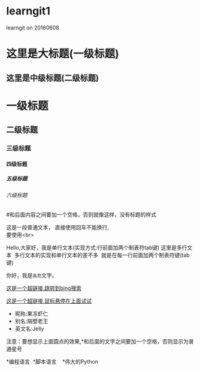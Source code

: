 # learngit1

learngit on 20160608

这里是大标题(一级标题)
=

这里是中级标题(二级标题)
-

# 一级标题
## 二级标题
### 三级标题
#### 四级标题
##### 五级标题
###### 六级标题

#和后面内容之间要加一个空格，否则就像这样，没有标题的样式


这是一段普通文本，
直接使用回车不能换行,<br>
要使用\<br>

  
  Hello,大家好，我是单行文本(实现方式:行前面加两个制表符tab键)
  这里是多行文本
  多行文本的实现和单行文本的差不多
  就是在每一行前面加两个制表符键(tab键)

你好，我是`高亮`文字。

[这是一个超链接,跳转到bing搜索](http://www.bing.com)

[这是一个超链接,鼠标悬停在上面试试](http://www.bing.com "悬停显示")

* 昵称:果冻虾仁
* 别名:隔壁老王
* 英文名:Jelly

注意：要想显示上面圆点的效果,*和后面的文字之间要加一个空格，否则显示为普通星号

*编程语言
  *脚本语言
    *伟大的Python
    



